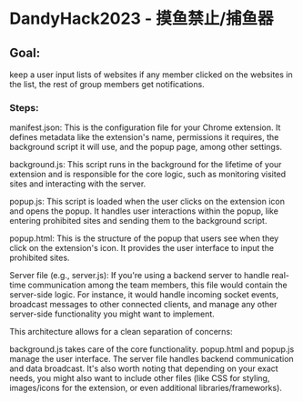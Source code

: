 # DandyHack2023 - 摸鱼禁止/捕鱼器

## Goal:
keep a user input lists of websites
if any member clicked on the websites in the list, the rest of group members get notifications.

### Steps:
manifest.json: This is the configuration file for your Chrome extension. It defines metadata like the extension's name, permissions it requires, the background script it will use, and the popup page, among other settings.

background.js: This script runs in the background for the lifetime of your extension and is responsible for the core logic, such as monitoring visited sites and interacting with the server.

popup.js: This script is loaded when the user clicks on the extension icon and opens the popup. It handles user interactions within the popup, like entering prohibited sites and sending them to the background script.

popup.html: This is the structure of the popup that users see when they click on the extension's icon. It provides the user interface to input the prohibited sites.

Server file (e.g., server.js): If you're using a backend server to handle real-time communication among the team members, this file would contain the server-side logic. For instance, it would handle incoming socket events, broadcast messages to other connected clients, and manage any other server-side functionality you might want to implement.

This architecture allows for a clean separation of concerns:

background.js takes care of the core functionality.
popup.html and popup.js manage the user interface.
The server file handles backend communication and data broadcast.
It's also worth noting that depending on your exact needs, you might also want to include other files (like CSS for styling, images/icons for the extension, or even additional libraries/frameworks).
